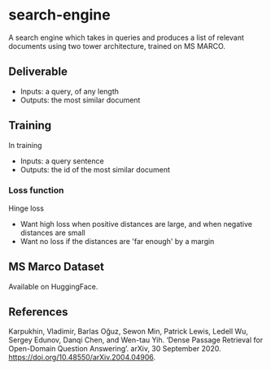 # search-engine

A search engine which takes in queries and produces a list of relevant documents using two tower architecture, trained on MS MARCO.

## Deliverable

- Inputs: a query, of any length
- Outputs: the most similar document

## Training

In training

- Inputs: a query sentence
- Outputs: the id of the most similar document

### Loss function

Hinge loss

- Want high loss when positive distances are large, and when negative distances are small
- Want no loss if the distances are 'far enough' by a margin

## MS Marco Dataset

Available on HuggingFace.

## References

Karpukhin, Vladimir, Barlas Oğuz, Sewon Min, Patrick Lewis, Ledell Wu, Sergey Edunov, Danqi Chen, and Wen-tau Yih. ‘Dense Passage Retrieval for Open-Domain Question Answering’. arXiv, 30 September 2020. https://doi.org/10.48550/arXiv.2004.04906.
